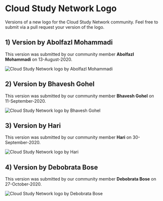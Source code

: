 # Cloud Study Network Logo

Versions of a new logo for the Cloud Study Network community. Feel free to submit via a pull request your version of the logo.

## 1) Version by Abolfazl Mohammadi

This version was submitted by our community member **Abolfazl Mohammadi** on 13-August-2020.

![Cloud Study Network logo by Abolfazl Mohammadi](https://github.com/cloudcommunity/Cloud-Study-Network-Logo/blob/master/Logo-by-Abolfazl-Mohammadi.jpg?raw=true)

## 2) Version by Bhavesh Gohel

This version was submitted by our community member **Bhavesh Gohel** on 11-September-2020.

![Cloud Study Network logo by Bhavesh Gohel](https://github.com/cloudcommunity/Cloud-Study-Network-Logo/blob/master/Logo-by-Bhavesh-Gohel.png?raw=true)

## 3) Version by Hari

This version was submitted by our community member **Hari** on 30-September-2020.

![Cloud Study Network logo by Hari](https://github.com/cloudcommunity/Cloud-Study-Network-Logo/blob/master/Logo-by-Hari.png?raw=true)

## 4) Version by Debobrata Bose

This version was submitted by our community member **Debobrata Bose** on 27-October-2020.

![Cloud Study Network logo by Debobrata Bose](https://github.com/cloudcommunity/Cloud-Study-Network-Logo/blob/master/Logo-by-Debobrata-Bose.png?raw=true)
